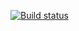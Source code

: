 [![Build status](https://ci.appveyor.com/api/projects/status/1lfadkjagp227483?svg=true)](https://ci.appveyor.com/project/EkaterinaMikhalko/1-2-3-postmanecho)